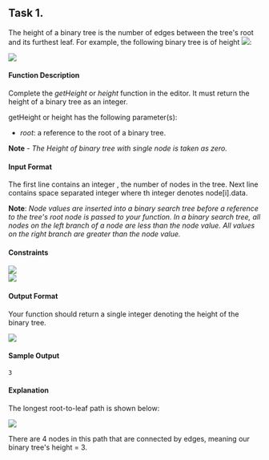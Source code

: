 
## Task 1.
The height of a binary tree is the number of edges between the tree's root and its furthest leaf. For example, the following binary tree is of height <img src="https://latex.codecogs.com/svg.latex?\Large&space;2">:

![](https://github.com/andy489/Data_Structures_and_Algorithms_CPP/blob/master/assets/BST%20Height%2001.png)
#### Function Description

Complete the *getHeight* or *height* function in the editor. It must return the height of a binary tree as an integer.

getHeight or height has the following parameter(s):

- *root*: a reference to the root of a binary tree.

**Note** - *The Height of binary tree with single node is taken as zero.*

#### Input Format

The first line contains an integer , the number of nodes in the tree. 
Next line contains  space separated integer where th integer denotes node[i].data.

**Note**: *Node values are inserted into a binary search tree before a reference to the tree's root node is passed to your function. In a binary search tree, all nodes on the left branch of a node are less than the node value. All values on the right branch are greater than the node value.*

#### Constraints
<img src="https://latex.codecogs.com/svg.latex?\Large&space;1\le{node.data[i]}\le{20}"><br>
<img src="https://latex.codecogs.com/svg.latex?\Large&space;1\le{n}\le{20}"><br>

#### Output Format
Your function should return a single integer denoting the height of the binary tree.

![](https://github.com/andy489/Data_Structures_and_Algorithms_CPP/blob/master/assets/BST%20Height%2002.png)

#### Sample Output

```
3
```

#### Explanation

The longest root-to-leaf path is shown below:

![](https://github.com/andy489/Data_Structures_and_Algorithms_CPP/blob/master/assets/BST%20Height%2003.png)

There are 4 nodes in this path that are connected by  edges, meaning our binary tree's height = 3.

